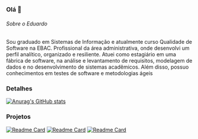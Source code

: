 ### Olá 👋

###### Sobre o Eduardo

Sou graduado em Sistemas de Informação e atualmente curso Qualidade de Software na EBAC. Profissional da área administrativa, onde desenvolvi um perfil analítico, organizado e resiliente. Atuei como estagiário em uma fábrica de software, na análise e levantamento de requisitos, modelagem de dados e no desenvolvimento de sistemas acadêmicos. Além disso, possuo conhecimentos em testes de software e metodologias ágeis

### Detalhes

[![Anurag's GitHub stats](https://github-readme-stats.vercel.app/api?username=Eduferr&show_icons=true&theme=dark)](https://github.com/anuraghazra/github-readme-stats)

### Projetos

[![Readme Card](https://github-readme-stats.vercel.app/api/pin/?username=Eduferr&repo=teste_manual_fluxo_de_compra_ebacshop.github.io&theme=dark)](https://github.com/anuraghazra/github-readme-stats)
[![Readme Card](https://github-readme-stats.vercel.app/api/pin/?username=Eduferr&repo=automacao_ui_com_cypress_m22.github.io&theme=dark)](https://github.com/anuraghazra/github-readme-stats)
[![Readme Card](https://github-readme-stats.vercel.app/api/pin/?username=Eduferr&repo=teste-api-ebac.github.io&theme=dark)](https://github.com/anuraghazra/github-readme-stats)

